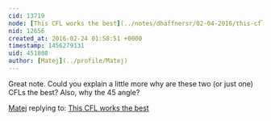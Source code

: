 ```yaml
---
cid: 13719
node: [This CFL works the best](../notes/dhaffnersr/02-04-2016/this-cfl-works-the-best)
nid: 12656
created_at: 2016-02-24 01:58:51 +0000
timestamp: 1456279131
uid: 451808
author: [Matej](../profile/Matej)
---
```


Great note. Could you explain a little more why are these two (or just one) CFLs the best? Also, why the 45 angle?

[Matej](../profile/Matej) replying to: [This CFL works the best](../notes/dhaffnersr/02-04-2016/this-cfl-works-the-best)

